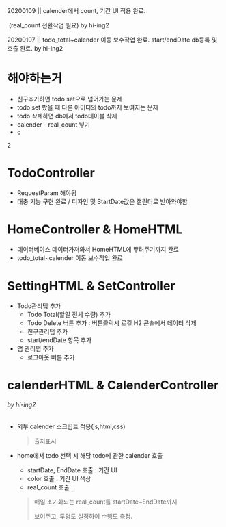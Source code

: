 20200109 || calender에서 count, 기간 UI 적용 완료.

​						(real_count 전환작업 필요) by hi-ing2

20200107 || todo_total~calender 이동 보수작업 완료.
						start/endDate db등록 및 호출 완료. by hi-ing2

# 해야하는거

- 친구추가하면 todo set으로 넘어가는 문제
- todo set 봤을 때 다른 아이디의 todo까지 보여지는 문제
- todo 삭제하면 db에서 todo테이블 삭제
- calender - real_count 넣기
- c

2

# TodoController

- RequestParam 해야됨
- 대충 기능 구현 완료 / 디자인 및 StartDate값은 캘린더로 받아와야함



# HomeController & HomeHTML

- 데이터베이스 데이터가져와서 HomeHTML에 뿌려주기까지 완료
- todo_total~calender 이동 보수작업 완료



# SettingHTML & SetController

- Todo관리탭 추가
  - Todo Total(할일 전체 수량) 추가
  - Todo Delete 버튼 추가 : 버튼클릭시 로컬 H2 콘솔에서 데이터 삭제
  - 친구관리탭 추가
  - start/endDate 항목 추가
- 앱 관리탭 추가
  - 로그아웃 버튼 추가 



# calenderHTML & CalenderController 
###### *by hi-ing2*

- 외부 calender 스크립트 적용(js,html,css)

  > 출처표시

- home에서 todo 선택 시 해당 todo에 관한 calender 호출

  - startDate, EndDate 호출 : 기간 UI
  - color 호출 : 기간 UI 색상
  - real_count 호출 :

  > 매일 초기화되는 real_count를 startDate~EndDate까지
  >
  > 보여주고, 투명도 설정하여 수행도 측정.

